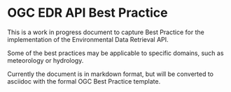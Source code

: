 # OGC EDR API Best Practice

This is a work in progress document to capture Best Practice for the implementation of the Environmental Data Retrieval API.

Some of the best practices may be applicable to specific domains, such as meteorology or hydrology.

Currently the document is in markdown format, but will be converted to asciidoc with the formal OGC Best Practice template.
